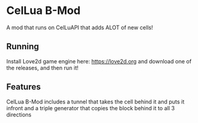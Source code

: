 # CelLua B-Mod
A mod that runs on CelLuAPI that adds ALOT of new cells!

## Running
Install Love2d game engine here: https://love2d.org
and download one of the releases, and then run it!

## Features
CelLua B-Mod includes a tunnel that takes the cell behind it and puts it infront and a triple generator that copies the block behind it to all 3 directions
